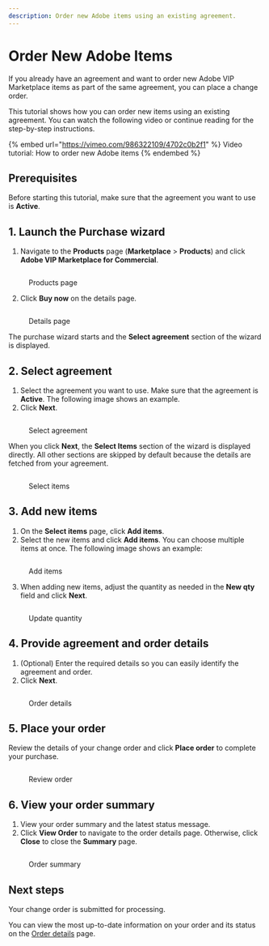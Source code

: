```yaml
---
description: Order new Adobe items using an existing agreement.
---
```


# Order New Adobe Items

If you already have an agreement and want to order new Adobe VIP Marketplace items as part of the same agreement, you can place a change order.&#x20;

This tutorial shows how you can order new items using an existing agreement. You can watch the following video or continue reading for the step-by-step instructions.&#x20;

{% embed url="https://vimeo.com/986322109/4702c0b2f1" %}
Video tutorial: How to order new Adobe items
{% endembed %}

## Prerequisites

Before starting this tutorial, make sure that the agreement you want to use is **Active**.

## &#x31;**.** Launch the Purchase wizard

1. Navigate to the **Products** page (**Marketplace** > **Products**) and click **Adobe VIP Marketplace for Commercial**.

<figure><img src="../../../.gitbook/assets/AdobeVIP (1).png" alt=""><figcaption><p>Products page</p></figcaption></figure>

2. Click **Buy now** on the details page.

<figure><img src="../../../.gitbook/assets/AdobeVIPCommercialBuyNow.png" alt=""><figcaption><p>Details page</p></figcaption></figure>

The purchase wizard starts and the **Select agreement** section of the wizard is displayed.

## 2. Select agreement

1. Select the agreement you want to use. Make sure that the agreement is **Active**. The following image shows an example.
2. Click **Next**.

<figure><img src="../../../.gitbook/assets/AdobeSelectAgreement.png" alt=""><figcaption><p>Select agreement</p></figcaption></figure>

When you click **Next**, the **Select Items** section of the wizard is displayed directly. All other sections are skipped by default because the details are fetched from your agreement.&#x20;

<figure><img src="../../../.gitbook/assets/image (961).png" alt=""><figcaption><p>Select items</p></figcaption></figure>

## 3. Add new items

1. On the **Select items** page, click **Add items**.&#x20;
2. Select the new items and click **Add items**. You can choose multiple items at once. The following image shows an example:

<figure><img src="../../../.gitbook/assets/AddItems.png" alt=""><figcaption><p>Add items</p></figcaption></figure>

3. When adding new items, adjust the quantity as needed in the **New qty** field and click **Next**.

<figure><img src="../../../.gitbook/assets/AddItems1.png" alt=""><figcaption><p>Update quantity</p></figcaption></figure>

## 4. Provide agreement and order details

1. (Optional) Enter the required details so you can easily identify the agreement and order.&#x20;
2. Click **Next**.

<figure><img src="../../../.gitbook/assets/Details.png" alt=""><figcaption><p>Order details</p></figcaption></figure>

## 5. Place your order

Review the details of your change order and click **Place order** to complete your purchase.

<figure><img src="../../../.gitbook/assets/image (967).png" alt=""><figcaption><p>Review order</p></figcaption></figure>

## 6. View your order summary

1. View your order summary and the latest status message.&#x20;
2. Click **View Order** to navigate to the order details page. Otherwise, click **Close** to close the **Summary** page.

<figure><img src="../../../.gitbook/assets/image (963).png" alt=""><figcaption><p>Order summary </p></figcaption></figure>

## Next steps

Your change order is submitted for processing.

You can view the most up-to-date information on your order and its status on the [Order details](../../../modules/marketplace/orders/orders-interface.md#subscription-details) page.
